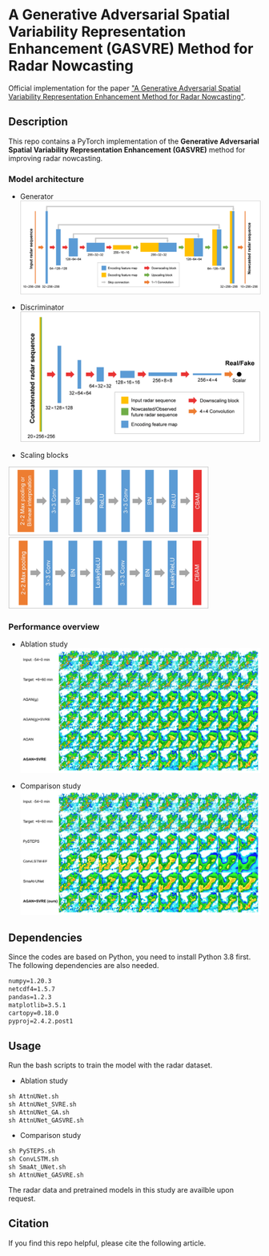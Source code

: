 # A Generative Adversarial Spatial Variability Representation Enhancement (GASVRE) Method for Radar Nowcasting

Official implementation for the paper ["A Generative Adversarial Spatial Variability Representation Enhancement Method for Radar Nowcasting"](https://www.overleaf.com/project/619b412332c8a949224fefaa).

## Description

This repo contains a PyTorch implementation of the **Generative Adversarial Spatial Variability Representation Enhancement (GASVRE)** method for improving radar nowcasting.

### Model architecture

* Generator
![Generator](img/Generator.png)

* Discriminator
![Discriminator](img/Discriminator.png)

* Scaling blocks

<img src="img/G-ScalingBlock.png" width="400" /> <img src="img/D-ScalingBlock.png" width="400" />

### Performance overview

* Ablation study
![Ablation](img/ablation_vis.jpg)

* Comparison study
![Comparsion](img/comparison_vis.jpg)  

## Dependencies

Since the codes are based on Python, you need to install Python 3.8 first. The following dependencies are also needed.

```pytorch=1.11.0
numpy=1.20.3
netcdf4=1.5.7
pandas=1.2.3
matplotlib=3.5.1
cartopy=0.18.0
pyproj=2.4.2.post1
```

## Usage

Run the bash scripts to train the model with the radar dataset.

* Ablation study

```cd scripts
sh AttnUNet.sh
sh AttnUNet_SVRE.sh
sh AttnUNet_GA.sh
sh AttnUNet_GASVRE.sh
```

* Comparison study

```cd scripts
sh PySTEPS.sh
sh ConvLSTM.sh
sh SmaAt_UNet.sh
sh AttnUNet_GASVRE.sh
```

The radar data and pretrained models in this study are availble upon request.

## Citation

If you find this repo helpful, please cite the following article.
